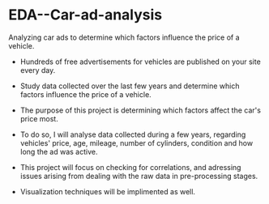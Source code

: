 # EDA--Car-ad-analysis
Analyzing car ads to determine which factors influence the price of a vehicle.

- Hundreds of free advertisements for vehicles are published on your site every day. 
- Study data collected over the last few years and determine which factors influence the price of a vehicle.

- The purpose of this project is determining which factors affect the car's price most. 
- To do so, I will analyse data collected during a few years, regarding vehicles' price, age, mileage, number of cylinders, condition and how long the ad was
active. 
- This project will focus on checking for correlations, and adressing issues arising from dealing with the raw data in pre-processing stages.  
- Visualization techniques will be implimented as well. 
